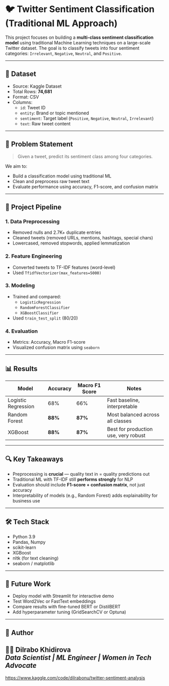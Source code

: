 # 🐦 Twitter Sentiment Classification (Traditional ML Approach)

This project focuses on building a **multi-class sentiment classification model** using traditional Machine Learning techniques on a large-scale Twitter dataset. The goal is to classify tweets into four sentiment categories: `Irrelevant`, `Negative`, `Neutral`, and `Positive`.

---

## 📁 Dataset

- Source: Kaggle Dataset 
- Total Rows: **74,681**
- Format: CSV
- Columns:
  - `id`: Tweet ID
  - `entity`: Brand or topic mentioned
  - `sentiment`: Target label (`Positive`, `Negative`, `Neutral`, `Irrelevant`)
  - `text`: Raw tweet content

---

## 📌 Problem Statement

> Given a tweet, predict its sentiment class among four categories.

We aim to:
- Build a classification model using traditional ML
- Clean and preprocess raw tweet text
- Evaluate performance using accuracy, F1-score, and confusion matrix

---

## 🧠 Project Pipeline

### 1. **Data Preprocessing**
- Removed nulls and 2.7K+ duplicate entries
- Cleaned tweets (removed URLs, mentions, hashtags, special chars)
- Lowercased, removed stopwords, applied lemmatization

### 2. **Feature Engineering**
- Converted tweets to TF-IDF features (word-level)
- Used `TfidfVectorizer(max_features=5000)`

### 3. **Modeling**
- Trained and compared:
  - `LogisticRegression`
  - `RandomForestClassifier`
  - `XGBoostClassifier`
- Used `train_test_split` (80/20)

### 4. **Evaluation**
- Metrics: Accuracy, Macro F1-score
- Visualized confusion matrix using `seaborn`

---

## 📊 Results

| Model               | Accuracy | Macro F1 Score | Notes                                   |
|--------------------|----------|----------------|-----------------------------------------|
| Logistic Regression| 68%      | 66%            | Fast baseline, interpretable            |
| Random Forest       | **88%**  | **87%**        | Most balanced across all classes        |
| XGBoost             | **88%**  | **87%**        | Best for production use, very robust    |

---

## 🔍 Key Takeaways

- Preprocessing is **crucial** — quality text in = quality predictions out
- Traditional ML with TF-IDF still **performs strongly** for NLP
- Evaluation should include **F1-score + confusion matrix**, not just accuracy
- Interpretability of models (e.g., Random Forest) adds explainability for business use

---

## 🛠️ Tech Stack

- Python 3.9
- Pandas, Numpy
- scikit-learn
- XGBoost
- nltk (for text cleaning)
- seaborn / matplotlib

---

## 🚀 Future Work

- Deploy model with Streamlit for interactive demo
- Test Word2Vec or FastText embeddings
- Compare results with fine-tuned BERT or DistilBERT
- Add hyperparameter tuning (GridSearchCV or Optuna)

---

## 📎 Author

👩‍💻 **Dilrabo Khidirova**  
_Data Scientist | ML Engineer | Women in Tech Advocate_
---


https://www.kaggle.com/code/dilrabonu/twitter-sentiment-analysis
